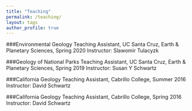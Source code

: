 ```yaml
---
title: "Teaching"
permalink: /teaching/
layout: tags
author_profile: true
---
```

###Environmental Geology
Teaching Assistant, UC Santa Cruz, Earth & Planetary Sciences, Spring 2020
Instructor: Slawomir Tulacyzk

###Geology of National Parks
Teaching Assistant, UC Santa Cruz, Earth & Planetary Sciences, Spring 2019
Instructor: Susan Y Schwartz

###California Geology
Teaching Assistant, Cabrillo College, Summer 2016
Instructor: David Schwartz

###California Geology
Teaching Assistant, Cabrillo College, Spring 2016
Instructor: David Schwartz
